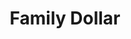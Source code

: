---
title: "Family Dollar"
url: /nogales/family-dollar-north-grand-court-plaza/
shop: variety store
---